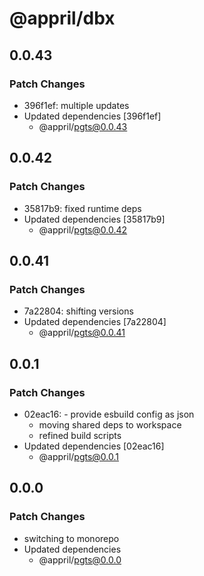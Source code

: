 # @appril/dbx

## 0.0.43

### Patch Changes

- 396f1ef: multiple updates
- Updated dependencies [396f1ef]
  - @appril/pgts@0.0.43

## 0.0.42

### Patch Changes

- 35817b9: fixed runtime deps
- Updated dependencies [35817b9]
  - @appril/pgts@0.0.42

## 0.0.41

### Patch Changes

- 7a22804: shifting versions
- Updated dependencies [7a22804]
  - @appril/pgts@0.0.41

## 0.0.1

### Patch Changes

- 02eac16: - provide esbuild config as json
  - moving shared deps to workspace
  - refined build scripts
- Updated dependencies [02eac16]
  - @appril/pgts@0.0.1

## 0.0.0

### Patch Changes

- switching to monorepo
- Updated dependencies
  - @appril/pgts@0.0.0
